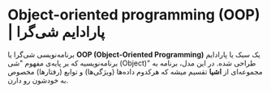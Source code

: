 # Object-oriented programming (OOP) | پارادایم شی‌گرا
برنامه‌نویسی شی‌گرا یا **OOP (Object-Oriented Programming)** یک سبک یا پارادایم برنامه‌نویسیه که بر پایه‌ی مفهوم "شی (Object)" طراحی شده. در این مدل، برنامه به مجموعه‌ای از **اشیا** تقسیم میشه که هرکدوم داده‌ها (ویژگی‌ها) و توابع (رفتارها) مخصوص به خودشون رو دارن.